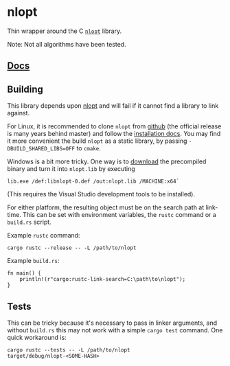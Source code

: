 # nlopt

Thin wrapper around the C [`nlopt`](https://nlopt.readthedocs.io/en/latest/) library.

Note: Not all algorithms have been tested.

## [Docs](https://docs.rs/nlopt)

## Building

This library depends upon [nlopt](http://nlopt.readthedocs.io) and will fail if it cannot find a library to link against.

For Linux, it is recommended to clone `nlopt` from [github](http://github.com/stevengj/nlopt) (the official release is
many years behind master) and follow the [installation docs](https://nlopt.readthedocs.io/en/latest/NLopt_Installation/).
You may find it more convenient the build `nlopt` as a static library, by passing `-DBUILD_SHARED_LIBS=OFF` to `cmake`.

Windows is a bit more tricky. One way is to [download](http://ab-initio.mit.edu/nlopt/nlopt-2.4.2-dll64.zip) the precompiled
binary and turn it into `nlopt.lib` by executing
```
lib.exe /def:libnlopt-0.def /out:nlopt.lib /MACHINE:x64`
```
(This requires the Visual Studio development tools to be installed).

For either platform, the resulting object must be on the search path at link-time. This can be set with
environment variables, the `rustc` command or a `build.rs` script.

Example `rustc` command:

```
cargo rustc --release -- -L /path/to/nlopt
```

Example `build.rs`:

```
fn main() {
    println!(r"cargo:rustc-link-search=C:\path\to\nlopt");
}
```

## Tests

This can be tricky because it's necessary to pass in linker arguments, and without `build.rs` this may
not work with a simple `cargo test` command. One quick workaround is:
```
cargo rustc --tests -- -L /path/to/nlopt
target/debug/nlopt-<SOME-HASH>
```
